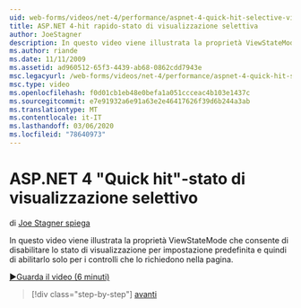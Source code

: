 ```yaml
---
uid: web-forms/videos/net-4/performance/aspnet-4-quick-hit-selective-view-state
title: ASP.NET 4-hit rapido-stato di visualizzazione selettiva
author: JoeStagner
description: In questo video viene illustrata la proprietà ViewStateMode che consente di disabilitare lo stato di visualizzazione per impostazione predefinita e quindi di abilitarlo solo per i controlli che requi...
ms.author: riande
ms.date: 11/11/2009
ms.assetid: ad960512-65f3-4439-ab68-0862cdd7943e
msc.legacyurl: /web-forms/videos/net-4/performance/aspnet-4-quick-hit-selective-view-state
msc.type: video
ms.openlocfilehash: f0d01cb1eb48e0befa1a051ccceac4b103e1437c
ms.sourcegitcommit: e7e91932a6e91a63e2e46417626f39d6b244a3ab
ms.translationtype: MT
ms.contentlocale: it-IT
ms.lasthandoff: 03/06/2020
ms.locfileid: "78640973"
---
```

# <a name="aspnet-4-quick-hit---selective-view-state"></a>ASP.NET 4 "Quick hit"-stato di visualizzazione selettivo

di [Joe Stagner spiega](https://github.com/JoeStagner)

In questo video viene illustrata la proprietà ViewStateMode che consente di disabilitare lo stato di visualizzazione per impostazione predefinita e quindi di abilitarlo solo per i controlli che lo richiedono nella pagina.

[&#9654;Guarda il video (6 minuti)](https://channel9.msdn.com/Blogs/ASP-NET-Site-Videos/aspnet-4-quick-hit-selective-view-state)

> [!div class="step-by-step"]
> [avanti](aspnet-4-quick-hit-easy-state-compression.md)
